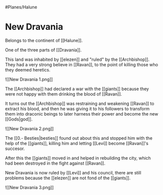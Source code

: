 #Planes/Halune
# New Dravania
Belongs to the continent of [[Halune]].

One of the three parts of [[Dravania]].

This land was inhabited by [[elezen]] and "ruled" by the [[Archbishop]]. They had a very strong believe in [[Ravan]], to the point of killing those who they deemed heretics. 

![[New Dravania 1.png]]

The [[Archbishop]] had declared a war with the [[giants]] because they were not happy with them drinking the blood of [[Ravan]].

It turns out the [[Archbishop]] was restraining and weakening [[Ravan]] to extract his blood, and then he was giving it to his followers to transform them into draconic beings to later harness their power and become the new [[Gods|god]].

![[New Dravania 2.png]]

The [[0.- Besties|besties]] found out about this and stopped him with the help of the [[giants]], killing him and letting [[Levi]] become [[Ravan]]'s succesor.

After this the [[giants]] moved in and helped in rebuilding the city, which had been destroyed in the fight against [[Ravan]].

New Dravania is now ruled by [[Levi]] and his council, there are still problems because the [[elezen]] are not fond of the [[giants]].

![[New Dravania 3.png]]